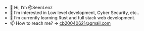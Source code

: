 - 👋 Hi, I’m @SeenLenz
- 👀 I’m interested in Low level development, Cyber Security, etc..
- 🌱 I’m currently learning Rust and full stack web development.
- 📫 How to reach me? -> cb20040621@gmail.com

<!---
SeenLenz/SeenLenz is a ✨ special ✨ repository because its `README.md` (this file) appears on your GitHub profile.
You can click the Preview link to take a look at your changes.
--->
